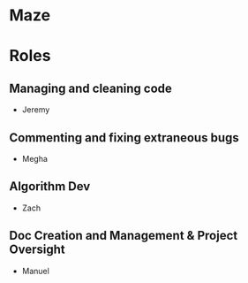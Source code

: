 # Maze
 
# Roles
## Managing and cleaning code
- Jeremy
## Commenting and fixing extraneous bugs
- Megha
## Algorithm Dev
- Zach
## Doc Creation and Management & Project Oversight
- Manuel
